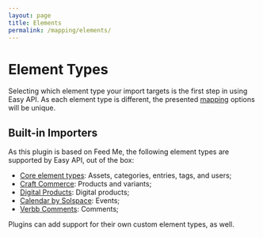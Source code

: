 ```yaml
---
layout: page
title: Elements
permalink: /mapping/elements/
---
```


# Element Types

Selecting which element type your import targets is the first step in using Easy API. As each element type is different, the presented [mapping](../feed-setup/mapping) options will be unique.

## Built-in Importers

As this plugin is based on Feed Me, the following element types are supported by Easy API, out of the box:

- [Core element types](https://craftcms.com/docs/4.x/elements.html): Assets, categories, entries, tags, and users;
- [Craft Commerce](https://plugins.craftcms.com/commerce): Products and variants;
- [Digital Products](https://plugins.craftcms.com/digital-products): Digital products;
- [Calendar by Solspace](https://plugins.craftcms.com/calendar): Events;
- [Verbb Comments](https://plugins.craftcms.com/comments): Comments;

<div class="alert alert-primary">
Plugins can add support for their own custom element types, as well.
</div>
